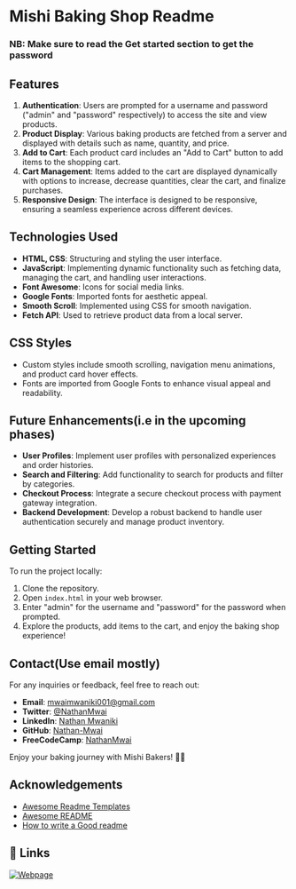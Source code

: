 # Mishi Baking Shop Readme

### NB: Make sure to read the Get started section to get the password

## Features

1. **Authentication**: Users are prompted for a username and password ("admin" and "password" respectively) to access the site and view products.
2. **Product Display**: Various baking products are fetched from a server and displayed with details such as name, quantity, and price.
3. **Add to Cart**: Each product card includes an "Add to Cart" button to add items to the shopping cart.
4. **Cart Management**: Items added to the cart are displayed dynamically with options to increase, decrease quantities, clear the cart, and finalize purchases.
5. **Responsive Design**: The interface is designed to be responsive, ensuring a seamless experience across different devices.

## Technologies Used

- **HTML, CSS**: Structuring and styling the user interface.
- **JavaScript**: Implementing dynamic functionality such as fetching data, managing the cart, and handling user interactions.
- **Font Awesome**: Icons for social media links.
- **Google Fonts**: Imported fonts for aesthetic appeal.
- **Smooth Scroll**: Implemented using CSS for smooth navigation.
- **Fetch API**: Used to retrieve product data from a local server.

## CSS Styles

- Custom styles include smooth scrolling, navigation menu animations, and product card hover effects.
- Fonts are imported from Google Fonts to enhance visual appeal and readability.

## Future Enhancements(i.e in the upcoming phases)

- **User Profiles**: Implement user profiles with personalized experiences and order histories.
- **Search and Filtering**: Add functionality to search for products and filter by categories.
- **Checkout Process**: Integrate a secure checkout process with payment gateway integration.
- **Backend Development**: Develop a robust backend to handle user authentication securely and manage product inventory.

## Getting Started

To run the project locally:

1. Clone the repository.
2. Open `index.html` in your web browser.
3. Enter "admin" for the username and "password" for the password when prompted.
4. Explore the products, add items to the cart, and enjoy the baking shop experience!

## Contact(Use email mostly)

For any inquiries or feedback, feel free to reach out:

- **Email**: mwaimwaniki001@gmail.com
- **Twitter**: [@NathanMwai](https://twitter.com/NathanMwai)
- **LinkedIn**: [Nathan Mwaniki](https://www.linkedin.com/in/nathan-mwaniki-a9a28a2a5)
- **GitHub**: [Nathan-Mwai](https://github.com/Nathan-Mwai)
- **FreeCodeCamp**: [NathanMwai](https://www.freecodecamp.org/NathanMwai)

Enjoy your baking journey with Mishi Bakers! 🍰✨

## Acknowledgements

- [Awesome Readme Templates](https://awesomeopensource.com/project/elangosundar/awesome-README-templates)
- [Awesome README](https://github.com/matiassingers/awesome-readme)
- [How to write a Good readme](https://bulldogjob.com/news/449-how-to-write-a-good-readme-for-your-github-project)

## 🔗 Links

[![Webpage](https://img.shields.io/badge/my_portfolio-000?style=for-the-badge&logo=ko-fi&logoColor=white)](https://moringa-project-1.vercel.app/)
